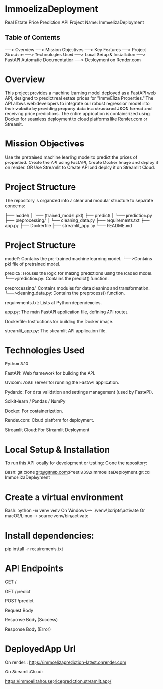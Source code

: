 # ImmoelizaDeployment

Real Estate Price Prediction API
Project Name: ImmoelizaDeployment
## Table of Contents
──> Overview
──> Mission Objectives
──> Key Features
──> Project Structure
──> Technologies Used
──> Local Setup & Installation
──> FastAPI Automatic Documentation
──> Deployment on Render.com


# Overview
This project provides a machine learning model deployed as a FastAPI web API, designed to predict real estate prices for "ImmoEliza Properties." The API allows web developers to integrate our robust regression model into their website by providing property data in a structured JSON format and receiving price predictions. The entire application is containerized using Docker for seamless deployment to cloud platforms like Render.com or Streamit.

# Mission Objectives
Use the pretrained machine learling model to predict the prices of propertied. Create the API using FastAPI, Create Docker Image and deploy it on render. OR
Use Streamlit to Create API and deploy it on Streamlit Cloud.

# Project Structure
The repository is organized into a clear and modular structure to separate concerns:

├── model/
│   └── (trained_model.pkl)
├── predict/
│   └── prediction.py
├── preprocessing/
│   └── cleaning_data.py
├── requirements.txt
├── app.py
├── Dockerfile
├── streamlit_app.py
└── README.md

# Project Structure

model/: Contains the pre-trained machine learning model.
└──>Contains pkl file of pretrained model.

predict/: Houses the logic for making predictions using the loaded model.
└──>prediction.py: Contains the predict() function.

preprocessing/: Contains modules for data cleaning and transformation.
└──>cleaning_data.py: Contains the preprocess() function.

requirements.txt: Lists all Python dependencies.

app.py: The main FastAPI application file, defining API routes.

Dockerfile: Instructions for building the Docker image.

streamlit_app.py: The streamlit API application file.

# Technologies Used

Python 3.10

FastAPI: Web framework for building the API.

Uvicorn: ASGI server for running the FastAPI application.

Pydantic: For data validation and settings management (used by FastAPI).

Scikit-learn / Pandas / NumPy

Docker: For containerization.

Render.com: Cloud platform for deployment.

Streamlit Cloud: For Streamlit Deployment

# Local Setup & Installation

To run this API locally for development or testing:
Clone the repository:

Bash:
git clone git@github.com:Preeti9392/ImmoelizaDeployment.git
cd ImmoelizaDeployment

# Create a virtual environment

Bash:
python -m venv venv
On Windows-->          .\venv\Scripts\activate
On macOS/Linux-->      source venv/bin/activate

# Install dependencies:

pip install -r requirements.txt

# API Endpoints

GET /

GET /predict

POST /predict

Request Body

Response Body (Success)

Response Body (Error)

# DeployedApp Url

On render::
https://immoelizaprediction-latest.onrender.com

On StreamlitCloud:

https://immoelizahousepriceprediction.streamlit.app/

